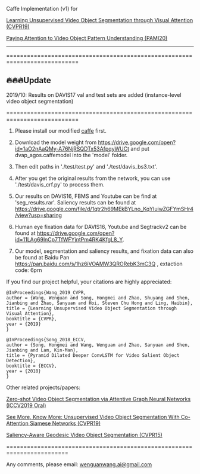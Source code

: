 Caffe Implementation (v1) for

[Learning Unsupervised Video Object Segmentation through Visual Attention (CVPR19)](https://www.researchgate.net/publication/332751903_Learning_Unsupervised_Video_Object_Segmentation_through_Visual_Attention)

[Paying Attention to Video Object Pattern Understanding (PAMI20)](https://www.researchgate.net/publication/338528322_Paying_Attention_to_Video_Object_Pattern_Understanding)
- - -

===========================================================================

## :fire::fire::fire:Update

2019/10: Results on DAVIS17 val and test sets are added (instance-level video object segmentation)

===========================================================================

1. Please install our modified [caffe](https://github.com/maysina/PDB-ConvLSTM/blob/master/maycaffe-convlstm.rar) first. 

2. Download the model weight from https://drive.google.com/open?id=1aO2nAaQMy-A76NjRSQDTx53AfpqyWUCt and put dvap_agos.caffemodel into the 'model' folder.
 
3. Then edit paths in './test/test.py' and './test/davis_bs3.txt'.

4. After you get the original results from the network, you can use './test/davis_crf.py' to process them.

5. Our results on DAVIS16, FBMS and Youtube can be find at 'seg_results.rar'. Saliency results can be found at https://drive.google.com/file/d/1qtr2h69MEkBYLno_KqYIuiwZGFYmSHr4/view?usp=sharing

6. Human eye fixation data for DAVIS16, Youtube and Segtrackv2 can be found at https://drive.google.com/open?id=11LAg69lnCp7TfWFYjntPm4RK4KfgL8_Y.

7. Our model, segmentation and saliency results, and fixation data can also be found at Baidu Pan
https://pan.baidu.com/s/1hz6iVOAMW3QRORebK3mC3Q , extaction code: 6prn 


If you find our project helpful, your citations are highly appreciated:

    @InProceedings{Wang_2019_CVPR,
    author = {Wang, Wenguan and Song, Hongmei and Zhao, Shuyang and Shen, Jianbing and Zhao, Sanyuan and Hoi, Steven Chu Hong and Ling, Haibin},
    title = {Learning Unsupervised Video Object Segmentation through Visual Attention},
    booktitle = {CVPR},
    year = {2019}
    }

    @InProceedings{Song_2018_ECCV,
    author = {Song, Hongmei and Wang, Wenguan and Zhao, Sanyuan and Shen, Jianbing and Lam, Kin-Man},
    title = {Pyramid Dilated Deeper ConvLSTM for Video Salient Object Detection},
    booktitle = {ECCV},
    year = {2018}
    }

Other related projects/papers:

[Zero-shot Video Object Segmentation via Attentive Graph Neural Networks (ICCV2019 Oral)](https://github.com/carrierlxk/AGNN)

[See More, Know More: Unsupervised Video Object Segmentation With Co-Attention Siamese Networks (CVPR19)](https://github.com/carrierlxk/COSNet) 

[Saliency-Aware Geodesic Video Object Segmentation (CVPR15)](https://github.com/wenguanwang/saliencysegment)





========================================================================

Any comments, please email: wenguanwang.ai@gmail.com
